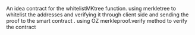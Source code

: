 An idea contract for the whitelistMKtree function.
using merkletree to whitelist the addresses and verifying it through client side 
and sending the proof to the smart contract .
using OZ merkleproof.verify method to verify the contract